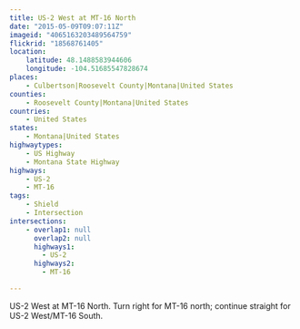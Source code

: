```yaml
---
title: US-2 West at MT-16 North
date: "2015-05-09T09:07:11Z"
imageid: "4065163203489564759"
flickrid: "18568761405"
location:
    latitude: 48.1488583944606
    longitude: -104.51685547828674
places:
    - Culbertson|Roosevelt County|Montana|United States
counties:
    - Roosevelt County|Montana|United States
countries:
    - United States
states:
    - Montana|United States
highwaytypes:
    - US Highway
    - Montana State Highway
highways:
    - US-2
    - MT-16
tags:
    - Shield
    - Intersection
intersections:
    - overlap1: null
      overlap2: null
      highways1:
        - US-2
      highways2:
        - MT-16

---
```

US-2 West at MT-16 North.  Turn right for MT-16 north; continue straight for US-2 West/MT-16 South.